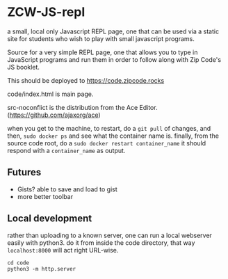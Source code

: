 # ZCW-JS-repl
a small, local only Javascript REPL page, one that can be used via a static site for students who wish to play with small javascript programs.

Source for a very simple REPL page, one that allows you to type in JavaScript programs and run them in order to follow along with Zip Code's JS booklet. 

This should be deployed to https://code.zipcode.rocks

code/index.html is main page.

src-noconflict is the distribution from the Ace Editor. (https://github.com/ajaxorg/ace)

when you get to the machine, to restart, do a `git pull` of changes,
and then, `sudo docker ps` and see what the container name is.
finally, from the source code root, do a `sudo docker restart container_name`
it should respond with a `container_name` as output.

## Futures

- Gists? able to save and load to gist
- more better toolbar

## Local development

rather than uploading to a known server, one can run a local webserver easily with python3.
do it from inside the code directory, that way `localhost:8000` will act right URL-wise.

```
cd code
python3 -m http.server
```
